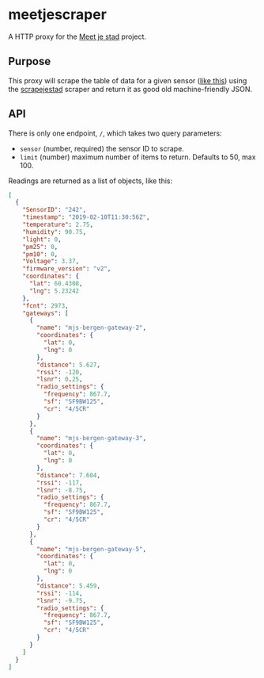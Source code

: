 # meetjescraper

A HTTP proxy for the
[Meet je stad](https://meetjestad.net)
project.

## Purpose

This proxy will scrape the table of data for 
a given sensor 
([like this](https://meetjestad.net/data/sensors_recent.php?sensor=242&limit=10))
using the
[scrapejestad](https://github.com/fiskeben/scrapejestad)
scraper and return it as good old machine-friendly JSON.

## API

There is only one endpoint, `/`,
which takes two query parameters:

* `sensor` (number, required) the sensor ID to scrape.
* `limit` (number) maximum number of items to return.
  Defaults to 50, max 100.

Readings are returned as a list of objects, like this:

```json
[
  {
    "SensorID": "242",
    "timestamp": "2019-02-10T11:30:56Z",
    "temperature": 2.75,
    "humidity": 90.75,
    "light": 0,
    "pm25": 0,
    "pm10": 0,
    "Voltage": 3.37,
    "firmware_version": "v2",
    "coordinates": {
      "lat": 60.4308,
      "lng": 5.23242
    },
    "fcnt": 2973,
    "gateways": [
      {
        "name": "mjs-bergen-gateway-2",
        "coordinates": {
          "lat": 0,
          "lng": 0
        },
        "distance": 5.627,
        "rssi": -120,
        "lsnr": 0.25,
        "radio_settings": {
          "frequency": 867.7,
          "sf": "SF9BW125",
          "cr": "4/5CR"
        }
      },
      {
        "name": "mjs-bergen-gateway-3",
        "coordinates": {
          "lat": 0,
          "lng": 0
        },
        "distance": 7.604,
        "rssi": -117,
        "lsnr": -8.75,
        "radio_settings": {
          "frequency": 867.7,
          "sf": "SF9BW125",
          "cr": "4/5CR"
        }
      },
      {
        "name": "mjs-bergen-gateway-5",
        "coordinates": {
          "lat": 0,
          "lng": 0
        },
        "distance": 5.459,
        "rssi": -114,
        "lsnr": -9.75,
        "radio_settings": {
          "frequency": 867.7,
          "sf": "SF9BW125",
          "cr": "4/5CR"
        }
      }
    ]
  }
]
```
